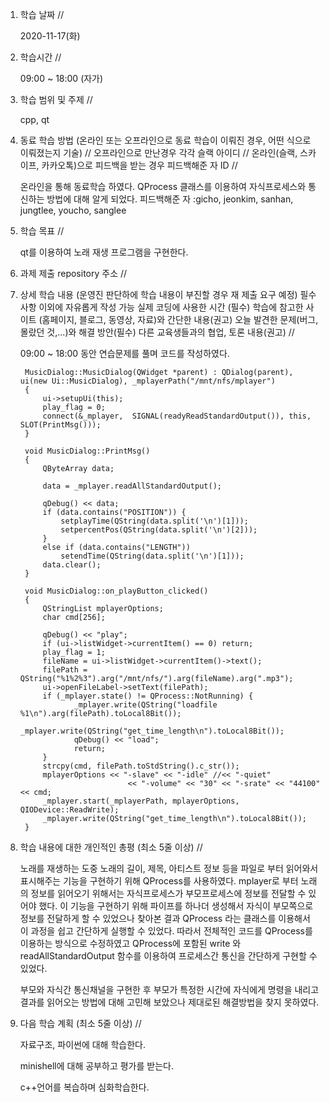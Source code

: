 1. 학습 날짜 // 

    2020-11-17(화)
 
2. 학습시간 // 

    09:00 ~ 18:00 (자가)
    
3. 학습 범위 및 주제 // 
    
    cpp, qt

4. 동료 학습 방법 (온라인 또는 오프라인으로 동료 학습이 이뤄진 경우, 어떤 식으로 이뤄졌는지 기술) // 오프라인으로 만난경우 각각 슬랙 아이디 // 온라인(슬랙, 스카이프, 카카오톡)으로 피드백을 받는 경우 피드백해준 자 ID // 

    온라인을 통해 동료학습 하였다. QProcess 클래스를 이용하여 자식프로세스와 통신하는 방법에 대해 알게 되었다. 피드백해준 자 :gicho, jeonkim, sanhan, jungtlee, youcho, sanglee

5. 학습 목표 //

    qt를 이용하여 노래 재생 프로그램을 구현한다.
    
6. 과제 제출 repository 주소 // 
    
    
    
7. 상세 학습 내용 (운영진 판단하에 학습 내용이 부진할 경우 재 제출 요구 예정) 필수사항 이외에 자유롭게 작성 가능 실제 코딩에 사용한 시간 (필수) 학습에 참고한 사이트 (홈페이지, 블로그, 동영상, 자료)와 간단한 내용(권고) 오늘 발견한 문제(버그, 몰랐던 것,...)와 해결 방안(필수) 다른 교육생들과의 협업, 토론 내용(권고) //
    
    09:00 ~ 18:00 동안 연습문제를 풀며 코드를 작성하였다.
    
    
        MusicDialog::MusicDialog(QWidget *parent) : QDialog(parent), ui(new Ui::MusicDialog), _mplayerPath("/mnt/nfs/mplayer")
        {
            ui->setupUi(this);
            play_flag = 0;
            connect(&_mplayer,  SIGNAL(readyReadStandardOutput()), this, SLOT(PrintMsg()));
        }
        
        void MusicDialog::PrintMsg()
        {
            QByteArray data;

            data = _mplayer.readAllStandardOutput();

            qDebug() << data;
            if (data.contains("POSITION")) {
                setplayTime(QString(data.split('\n')[1]));
                setpercentPos(QString(data.split('\n')[2]));
            }
            else if (data.contains("LENGTH"))
                setendTime(QString(data.split('\n')[1]));
            data.clear();
        }

        void MusicDialog::on_playButton_clicked()
        {
            QStringList mplayerOptions;
            char cmd[256];

            qDebug() << "play";
            if (ui->listWidget->currentItem() == 0) return;
            play_flag = 1;
            fileName = ui->listWidget->currentItem()->text();
            filePath = QString("%1%2%3").arg("/mnt/nfs/").arg(fileName).arg(".mp3");
            ui->openFileLabel->setText(filePath);
            if (_mplayer.state() != QProcess::NotRunning) {
                   _mplayer.write(QString("loadfile %1\n").arg(filePath).toLocal8Bit());
                   _mplayer.write(QString("get_time_length\n").toLocal8Bit());
                   qDebug() << "load";
                   return;
            }
            strcpy(cmd, filePath.toStdString().c_str());
            mplayerOptions << "-slave" << "-idle" //<< "-quiet"
                               << "-volume" << "30" << "-srate" << "44100" << cmd;
            _mplayer.start(_mplayerPath, mplayerOptions, QIODevice::ReadWrite);
            _mplayer.write(QString("get_time_length\n").toLocal8Bit());
        }
    
8. 학습 내용에 대한 개인적인 총평 (최소 5줄 이상) //
    
    노래를 재생하는 도중 노래의 길이, 제목, 아티스트 정보 등을 파일로 부터 읽어와서 표시해주는 기능을 구현하기 위해 QProcess를 사용하였다. mplayer로 부터 노래의 정보를 읽어오기 위해서는 자식프로세스가 부모프로세스에 정보를 전달할 수 있어야 했다. 이 기능을 구현하기 위해 파이프를 하나더 생성해서 자식이 부모쪽으로 정보를 전달하게 할 수 있었으나 찾아본 결과 QProcess 라는 클래스를 이용해서 이 과정을 쉽고 간단하게 실행할 수 있었다. 따라서 전체적인 코드를 QProcess를 이용하는 방식으로 수정하였고 QProcess에 포함된 write 와 readAllStandardOutput 함수를 이용하여 프로세스간 통신을 간단하게 구현할 수 있었다. 
    
    부모와 자식간 통신채널을 구현한 후 부모가 특정한 시간에 자식에게 명령을 내리고 결과를 읽어오는 방법에 대해 고민해 보았으나 제대로된 해결방법을 찾지 못하였다.
    
9. 다음 학습 계획 (최소 5줄 이상) // 
    
    자료구조, 파이썬에 대해 학습한다.
    
    minishell에 대해 공부하고 평가를 받는다.
    
    c++언어를 복습하며 심화학습한다.